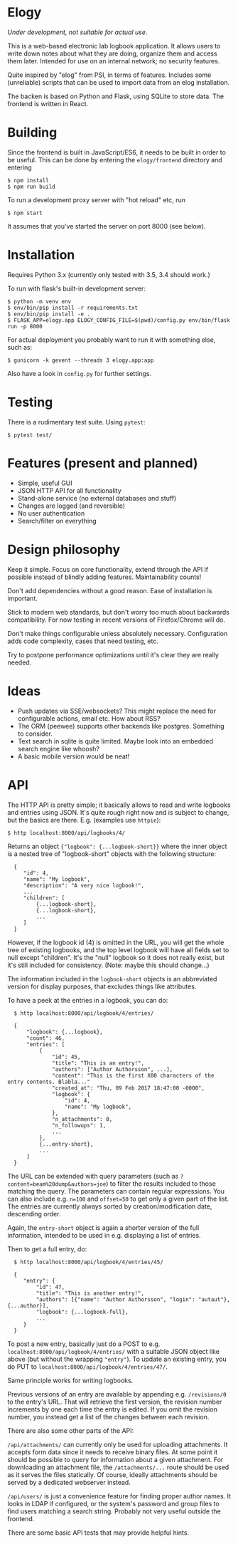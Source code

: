 Elogy
=====

*Under development, not suitable for actual use*.

This is a web-based electronic lab logbook application. It allows users to write down notes about what they are doing, organize them and access them later. Intended for use on an internal network; no security features.

Quite inspired by "elog" from PSI, in terms of features. Includes some (unreliable) scripts that can be used to import data from an elog installation.

The backen is based on Python and Flask, using SQLite to store data. The frontend is written in React.


Building
========

Since the frontend is built in JavaScript/ES6, it needs to be built in order to be useful. This can be done by entering the `elogy/frontend` directory and entering
```
$ npm install
$ npm run build
```

To run a development proxy server with "hot reload" etc, run
```
$ npm start
```
It assumes that you've started the server on port 8000 (see below).


Installation
============

Requires Python 3.x (currently only tested with 3.5, 3.4 should work.)

To run with flask's built-in development server:
```
$ python -m venv env
$ env/bin/pip install -r requirements.txt
$ env/bin/pip install -e .
$ FLASK_APP=elogy.app ELOGY_CONFIG_FILE=$(pwd)/config.py env/bin/flask run -p 8000
```

For actual deployment you probably want to run it with something else, such as:
```
$ gunicorn -k gevent --threads 3 elogy.app:app
```

Also have a look in ```config.py``` for further settings.


Testing
=======

There is a rudimentary test suite. Using `pytest`:

```
$ pytest test/
```

Features (present and planned)
==============================

* Simple, useful GUI
* JSON HTTP API for all functionality
* Stand-alone service (no external databases and stuff)
* Changes are logged (and reversible)
* No user authentication
* Search/filter on everything


Design philosophy
=================

Keep it simple. Focus on core functionality, extend through the API if possible instead of blindly adding features. Maintainability counts!

Don't add dependencies without a good reason. Ease of installation is important.

Stick to modern web standards, but don't worry too much about backwards compatibility. For now testing in recent versions of Firefox/Chrome will do.

Don't make things configurable unless absolutely necessary. Configuration adds code complexity, cases that need testing, etc.

Try to postpone performance optimizations until it's clear they are really needed.


Ideas
=====

* Push updates via SSE/websockets? This might replace the need for configurable actions, email etc. How about RSS?
* The ORM (peewee) supports other backends like postgres. Something to consider.
* Text search in sqlite is quite limited. Maybe look into an embedded search engine like whoosh?
* A basic mobile version would be neat!


API
===

The HTTP API is pretty simple; it basically allows to read and write logbooks and entries using JSON. It's quite rough right now and is subject to change, but the basics are there. E.g. (examples use `httpie`):

```
$ http localhost:8000/api/logbooks/4/
```

Returns an object `{"logbook": {...logbook-short}}` where the inner object is a nested tree of "logbook-short" objects with the following structure:

```
  {
     "id": 4,
     "name": "My logbook",
     "description": "A very nice logbook!",
     ...
     "children": [
         {...logbook-short},
         {...logbook-short},
         ...
     ]
  }
```
However, if the logbook id (4) is omitted in the URL, you will get the whole tree of existing logbooks, and the top level logbook will have all fields set to null except "children". It's the "null" logbook so it does not really exist, but it's still included for consistency. (Note: maybe this should change...)

The information included in the `logbook-short` objects is an abbreviated version for display purposes, that excludes things like attributes.

To have a peek at the entries in a logbook, you can do:

```
  $ http localhost:8000/api/logbook/4/entries/
  
  {
      "logbook": {...logbook},
      "count": 46,
      "entries": [
          {
              "id": 45,
              "title": "This is an entry!",
              "authors": ["Author Authorsson", ...],
              "content": "This is the first X00 characters of the entry contents. Blabla..."
              "created_at": "Thu, 09 Feb 2017 18:47:00 -0000",
              "logbook": {
                  "id": 4,
                  "name": "My logbook",
              },
              "n_attachments": 0,
              "n_followups": 1,
              ...
          },
          {...entry-short},
          ...
      ]
  }
```
  
The URL can be extended with query parameters (such as `?content=beam%20dump&authors=joe`) to filter the results included to those matching the query. The parameters can contain regular expressions. You can also include e.g. `n=100` and `offset=50` to get only a given part of the list. The entries are currently always sorted by creation/modification date, descending order.
  
Again, the `entry-short` object is again a shorter version of the full information, intended to be used in e.g. displaying a list of entries.
  
Then to get a full entry, do:

```
  $ http localhost:8000/api/logbook/4/entries/45/
  
  {
     "entry": {
         "id": 47,
         "title": "This is another entry!",
         "authors": [{"name": "Author Authorsson", "login": "autaut"}, {...author}],
         "logbook": {...logbook-full},
         ...
     }
  }
```

To post a new entry, basically just do a POST to e.g. `localhost:8000/api/logbook/4/entries/` with a suitable JSON object like above (but without the wrapping `"entry"`). To update an existing entry, you do PUT to `localhost:8000/api/logbook/4/entries/47/`.

Same principle works for writing logbooks.

Previous versions of an entry are available by appending e.g. `/revisions/0` to the entry's URL. That will retrieve the first version, the revision number increments by one each time the entry is edited. If you omit the revision number, you instead get a list of the changes between each revision.

There are also some other parts of the API:

`/api/attachments/` can currently only be used for uploading attachments. It accepts form data since it needs to receive binary files. At some point it should be possible to query for information about a given attachment. For downloading an attachment file, the `/attachments/...` route should be used as it serves the files statically. Of course, ideally attachments should be served by a dedicated webserver instead.
  
`/api/users/` is just a convenience feature for finding proper author names. It looks in LDAP if configured, or the system's password and group files to find users matching a search string. Probably not very useful outside the frontend.

There are some basic API tests that may provide helpful hints. 
